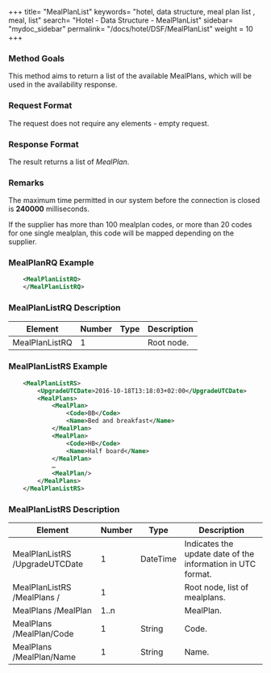+++
title= "MealPlanList"
keywords= "hotel, data structure, meal plan list , meal, list"
search= "Hotel - Data Structure - MealPlanList"
sidebar= "mydoc_sidebar"
permalink= "/docs/hotel/DSF/MealPlanList"
weight = 10
+++



### Method Goals


This method aims to return a list of the available MealPlans, which will
be used in the availability response.



### Request Format


The request does not require any elements - empty request.



### Response Format


The result returns a list of *MealPlan*.



### Remarks


The maximum time permitted in our system before the connection is closed is  **240000** milliseconds.

If the supplier has more than 100 mealplan codes, or more than 20 codes for one single mealplan, this code will be mapped depending on the supplier.



### MealPlanRQ Example


~~~xml
    <MealPlanListRQ>
    </MealPlanListRQ>
~~~


### MealPlanListRQ Description




| **Element**		| **Number** | **Type** | **Description**		|
| --------------------- | ---------- | -------- | ----------------------------- |
| MealPlanListRQ	| 1          |		| Root node.			|



### MealPlanListRS Example


~~~xml
    <MealPlanListRS>
        <UpgradeUTCDate>2016-10-18T13:18:03+02:00</UpgradeUTCDate>
        <MealPlans>
            <MealPlan>
                <Code>BB</Code>
                <Name>Bed and breakfast</Name>
            </MealPlan>
            <MealPlan>
                <Code>HB</Code>
                <Name>Half board</Name>
            </MealPlan>
            …
            <MealPlan/>
        </MealPlans>
    </MealPlanListRS>
~~~


### MealPlanListRS Description




| **Element**		| **Number** | **Type** | **Description**	|
| --------------------- | ---------- | -------- | --------------------- |
| MealPlanListRS /UpgradeUTCDate		| 1       	|	DateTime	| Indicates the update date of the information in UTC format.	|
| MealPlanListRS /MealPlans /	| 1          |		| Root node, list of mealplans.		|
| MealPlans /MealPlan	| 1..n          	| 		| MealPlan.			|
| MealPlans /MealPlan/Code	| 1         	| String		| Code.			|
| MealPlans /MealPlan/Name	| 1          	| String		| Name.			|

                       

